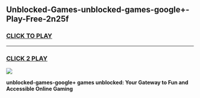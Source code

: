 
## Unblocked-Games-unblocked-games-google+-Play-Free-2n25f
<h3>
<a href="https://premium76.site?title=unblocked-games-google+&ref=23A">CLICK TO PLAY</a></h3>
<hr>

<h3>
<a href="https://premium76.site?title=unblocked-games-google+&ref=23A">CLICK 2 PLAY</a>
  
</h3>

<a href="https://premium76.site?title=unblocked-games-google+&ref=23A"><img src="https://clearcache.store/games.png"></a>


**unblocked-games-google+ games unblocked: Your Gateway to Fun and Accessible Online Gaming**
